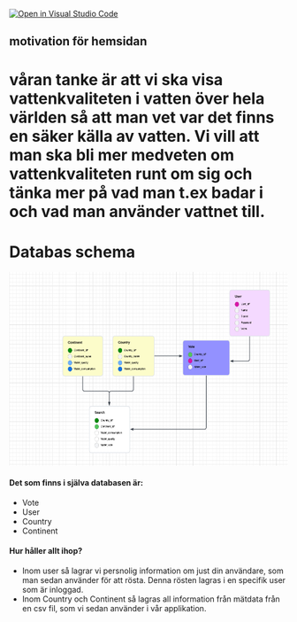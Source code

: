 [![Open in Visual Studio Code](https://classroom.github.com/assets/open-in-vscode-c66648af7eb3fe8bc4f294546bfd86ef473780cde1dea487d3c4ff354943c9ae.svg)](https://classroom.github.com/online_ide?assignment_repo_id=9883251&assignment_repo_type=AssignmentRepo)

## motivation för hemsidan
# våran tanke är att vi ska visa vattenkvaliteten i vatten över hela världen så att man vet var det finns en säker källa av vatten. Vi vill att man ska bli mer medveten om vattenkvaliteten runt om sig och tänka mer på vad man t.ex badar i och vad man använder vattnet till. 

# Databas schema
<img src="https://github.com/abbindustrigymnasium/fn-projekt-4/blob/main/databas%20schema.png" width="600" height="350">

#### Det som finns i själva databasen är:
* Vote
* User
* Country
* Continent
#### Hur håller allt ihop?
* Inom user så lagrar vi persnolig information om just din användare, som man sedan använder för att rösta. Denna rösten lagras i en specifik user som är inloggad.
* Inom Country och Continent så lagras all information från mätdata från en csv fil, som vi sedan använder i vår applikation.
